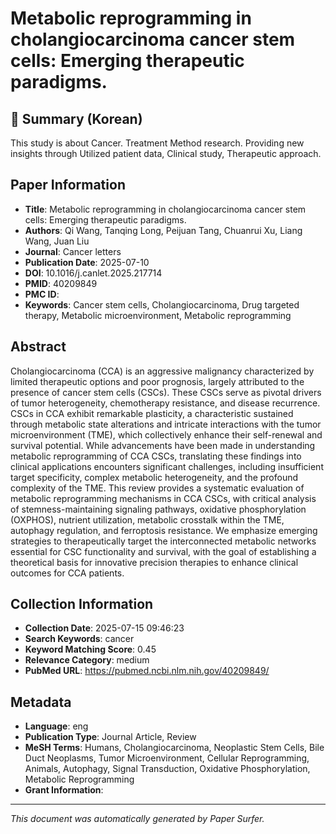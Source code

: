 # Metabolic reprogramming in cholangiocarcinoma cancer stem cells: Emerging therapeutic paradigms.

## 📝 Summary (Korean)
This study is about Cancer. Treatment Method research. Providing new insights through Utilized patient data, Clinical study, Therapeutic approach.

## Paper Information
- **Title**: Metabolic reprogramming in cholangiocarcinoma cancer stem cells: Emerging therapeutic paradigms.
- **Authors**: Qi Wang, Tanqing Long, Peijuan Tang, Chuanrui Xu, Liang Wang, Juan Liu
- **Journal**: Cancer letters
- **Publication Date**: 2025-07-10
- **DOI**: 10.1016/j.canlet.2025.217714
- **PMID**: 40209849
- **PMC ID**: 
- **Keywords**: Cancer stem cells, Cholangiocarcinoma, Drug targeted therapy, Metabolic microenvironment, Metabolic reprogramming

## Abstract
Cholangiocarcinoma (CCA) is an aggressive malignancy characterized by limited therapeutic options and poor prognosis, largely attributed to the presence of cancer stem cells (CSCs). These CSCs serve as pivotal drivers of tumor heterogeneity, chemotherapy resistance, and disease recurrence. CSCs in CCA exhibit remarkable plasticity, a characteristic sustained through metabolic state alterations and intricate interactions with the tumor microenvironment (TME), which collectively enhance their self-renewal and survival potential. While advancements have been made in understanding metabolic reprogramming of CCA CSCs, translating these findings into clinical applications encounters significant challenges, including insufficient target specificity, complex metabolic heterogeneity, and the profound complexity of the TME. This review provides a systematic evaluation of metabolic reprogramming mechanisms in CCA CSCs, with critical analysis of stemness-maintaining signaling pathways, oxidative phosphorylation (OXPHOS), nutrient utilization, metabolic crosstalk within the TME, autophagy regulation, and ferroptosis resistance. We emphasize emerging strategies to therapeutically target the interconnected metabolic networks essential for CSC functionality and survival, with the goal of establishing a theoretical basis for innovative precision therapies to enhance clinical outcomes for CCA patients.

## Collection Information
- **Collection Date**: 2025-07-15 09:46:23
- **Search Keywords**: cancer
- **Keyword Matching Score**: 0.45
- **Relevance Category**: medium
- **PubMed URL**: https://pubmed.ncbi.nlm.nih.gov/40209849/

## Metadata
- **Language**: eng
- **Publication Type**: Journal Article, Review
- **MeSH Terms**: Humans, Cholangiocarcinoma, Neoplastic Stem Cells, Bile Duct Neoplasms, Tumor Microenvironment, Cellular Reprogramming, Animals, Autophagy, Signal Transduction, Oxidative Phosphorylation, Metabolic Reprogramming
- **Grant Information**: 

---
*This document was automatically generated by Paper Surfer.*
